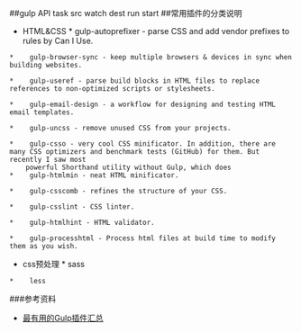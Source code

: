 ##gulp API
task src watch dest run start
##常用插件的分类说明
*    HTML&CSS
	*    gulp-autoprefixer - parse CSS and add vendor prefixes to rules by Can I Use.

	*    gulp-browser-sync - keep multiple browsers & devices in sync when building websites.

	*    gulp-useref - parse build blocks in HTML files to replace references to non-optimized scripts or stylesheets.

	*    gulp-email-design - a workflow for designing and testing HTML email templates.

	*    gulp-uncss - remove unused CSS from your projects.

	*    gulp-csso - very cool CSS minificator. In addition, there are many CSS optimizers and benchmark tests (GitHub) for them. But recently I saw most 
		powerful Shorthand utility without Gulp, which does 
	*    gulp-htmlmin - neat HTML minificator.

	*    gulp-csscomb - refines the structure of your CSS.

	*    gulp-csslint - CSS linter.

	*    gulp-htmlhint - HTML validator.

	*    gulp-processhtml - Process html files at build time to modify them as you wish.
*    css预处理
	*    sass

	*    less
###参考资料
*    [最有用的Gulp插件汇总](http://www.open-open.com/lib/view/open1426232157888.html)
